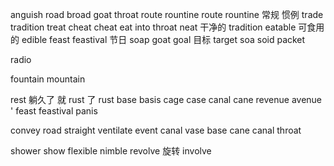 anguish
road broad
    goat  throat
    route rountine 
route rountine 常规 惯例
trade  tradition 
treat cheat
cheat  eat into throat  neat 干净的
tradition 
eatable 可食用的
edible 
feast  feastival  节日
soap goat goal 目标 target 
soa
soid
packet 

radio

fountain
mountain

rest 躺久了 就 rust 了
rust 
base 
basis 
cage 
case 
canal 
cane 
revenue
avenue '
feast 
feastival
panis

convey
road 
straight
ventilate
event 
canal
vase 
base 
cane
canal 
throat 


shower show
flexible
nimble
revolve 旋转 
involve